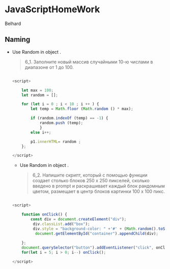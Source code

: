 # JavaScriptHomeWork
 Belhard
 
 
## Naming

  - Use Random in object .

    > 6_1. Заполните новый массив случайными 10-ю числами в диапазоне от 1 до 100.


    ```js
    
    <script>

        let max = 100;
        let random = []; 

        for (let i = 0 ; i < 10 ; i ++ ) {
			let temp = Math.floor (Math.random () * max); 

			if (random.indexOf (temp) == -1) {
				random.push (temp); 
				} 
			else i++; 

            p1.innerHTML= random ;
        };

    </script>
    
    ```
    
    - Use Random in object .
    
       > 6_2. Напишите скрипт, который с помощью функции создает столько блоков 250 х 250 пикселей, сколько введено в prompt и раскрашивает каждый блок рандомным цветом, размещает в центр блоков картинки 100 х 100 пикс.


    ```js
    
    <script>

        function onClick() {
            const div = document.createElement("div");
             div.classList.add("box");
             div.style = "background-color: " +'#' + (Math.random().toString(16) + '000000').substring(2,8).toUpperCase();
              document.getElementById("container").appendChild(div);
 
        };
        document.querySelector("button").addEventListener("click", onClick);
        for(let i = 5; i > 0; i--) onClick();

    </script>
    
    ```
